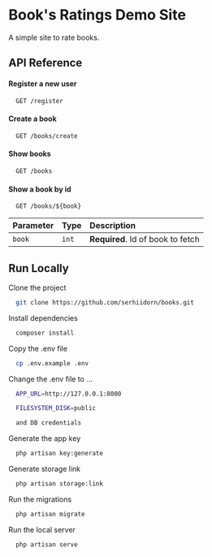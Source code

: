 
# Book's Ratings Demo Site

A simple site to rate books.




## API Reference

#### Register a new user

```http
  GET /register
```

#### Create a book

```http
  GET /books/create
```

#### Show books

```http
  GET /books
```

#### Show a book by id

```http
  GET /books/${book}
```

| Parameter | Type     | Description                       |
| :-------- | :------- | :-------------------------------- |
| `book`      | `int` | **Required**. Id of book to fetch |


## Run Locally

Clone the project

```bash
  git clone https://github.com/serhiidorn/books.git
```

Install dependencies

```bash
  composer install
```

Copy the .env file

```bash
  cp .env.example .env
```

Change the .env file to ...

```bash
  APP_URL=http://127.0.0.1:8000

  FILESYSTEM_DISK=public

  and DB credentials
```
Generate the app key

```bash
  php artisan key:generate
```
Generate storage link

```bash
  php artisan storage:link
```

Run the migrations

```bash
  php artisan migrate
```

Run the local server

```bash
  php artisan serve
```
    